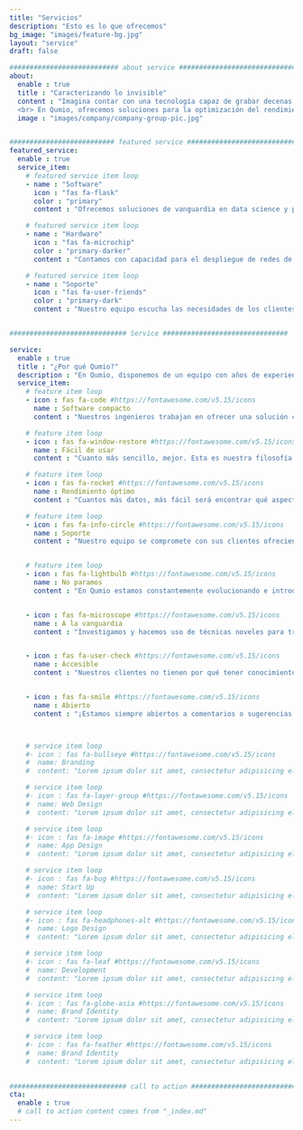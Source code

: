 ```yaml
---
title: "Servicios"
description: "Esto es lo que ofrecemos"
bg_image: "images/feature-bg.jpg"
layout: "service"
draft: false

########################### about service #############################
about:
  enable : true
  title : "Caracterizando lo invisible"
  content : "Imagina contar con una tecnología capaz de grabar decenas de actividades al mismo tiempo y posteriormente analizar el rendimiento obtenido de forma cuantitativa comparando movimientos, velocidades, frecuencias, fuerzas, temperaturas y más con una resolución de centésimas de segundo.         
  <br> En Qumio, ofrecemos soluciones para la optimización del rendimiento, proveyendo a nuestros clientes de todo lo necesario para el análisis deseado. Además, ofrecemos soporte a la hora de actualizar nuestro software en función de sus requisitos, añadiendo nuevas funcionalidades y obteniendo así resultados más completos."
  image : "images/company/company-group-pic.jpg"


########################## featured service ############################
featured_service:
  enable : true
  service_item:
    # featured service item loop
    - name : "Software"
      icon : "fas fa-flask"
      color : "primary"
      content : "Ofrecemos soluciones de vanguardia en data science y procesado de señal"

    # featured service item loop
    - name : "Hardware"
      icon : "fas fa-microchip"
      color : "primary-darker"
      content : "Contamos con capacidad para el despliegue de redes de sensores y hardware"

    # featured service item loop
    - name : "Soporte"
      icon : "fas fa-user-friends"
      color : "primary-dark"
      content : "Nuestro equipo escucha las necesidades de los clientes para adaptar nuestras soluciones a sus necesidades"


############################# Service ###############################

service:
  enable : true
  title : "¿Por qué Qumio?"
  description : "En Qumio, disponemos de un equipo con años de experiencia a sus espaldas tanto en campos de la ingeniería de datos, electrónica y de telecomunicaciones"
  service_item:
    # feature item loop
    - icon : fas fa-code #https://fontawesome.com/v5.15/icons
      name : Software compacto
      content : "Nuestros ingenieros trabajan en ofrecer una solución compacta con todo el software que nuestros clientes puedan necesitar"

    # feature item loop
    - icon : fas fa-window-restore #https://fontawesome.com/v5.15/icons
      name : Fácil de usar
      content : "Cuanto más sencillo, mejor. Esta es nuestra filosofía a la hora de desarrollar unas interfaces de usuario limpias y claras."

    # feature item loop
    - icon : fas fa-rocket #https://fontawesome.com/v5.15/icons
      name : Rendimiento óptimo
      content : "Cuantos más datos, más fácil será encontrar qué aspectos deben mejorar y cómo mejorarlos"

    # feature item loop
    - icon : fas fa-info-circle #https://fontawesome.com/v5.15/icons
      name : Soporte
      content : "Nuestro equipo se compromete con sus clientes ofrecienco soporte técnico y consultorio<br><br> "


    # feature item loop
    - icon : fas fa-lightbulb #https://fontawesome.com/v5.15/icons
      name : No paramos
      content : "En Qumio estamos constantemente evolucionando e introduciendo nuevas ideas y actualizaciones en nuestros productos"


    - icon : fas fa-microscope #https://fontawesome.com/v5.15/icons
      name : A la vanguardia
      content : "Investigamos y hacemos uso de técnicas noveles para traer las soluciones más innovadoras al alcance de todos"


    - icon : fas fa-user-check #https://fontawesome.com/v5.15/icons
      name : Accesible
      content : "Nuestros clientes no tienen por qué tener conocimientos previos para interpretar los datos obtenidos"


    - icon : fas fa-smile #https://fontawesome.com/v5.15/icons
      name : Abierto
      content : "¡Estamos siempre abiertos a comentarios o sugerencias sobre cómo mejorar la experiencia de usuario!"



    # service item loop
    #- icon : fas fa-bullseye #https://fontawesome.com/v5.15/icons
    #  name: Branding
    #  content: "Lorem ipsum dolor sit amet, consectetur adipisicing elit, sed do eiusmod tempor incididunt ut"

    # service item loop
    #- icon : fas fa-layer-group #https://fontawesome.com/v5.15/icons
    #  name: Web Design
    #  content: "Lorem ipsum dolor sit amet, consectetur adipisicing elit, sed do eiusmod tempor incididunt ut"

    # service item loop
    #- icon : fas fa-image #https://fontawesome.com/v5.15/icons
    #  name: App Design
    #  content: "Lorem ipsum dolor sit amet, consectetur adipisicing elit, sed do eiusmod tempor incididunt ut"

    # service item loop
    #- icon : fas fa-bug #https://fontawesome.com/v5.15/icons
    #  name: Start Up
    #  content: "Lorem ipsum dolor sit amet, consectetur adipisicing elit, sed do eiusmod tempor incididunt ut"

    # service item loop
    #- icon : fas fa-headphones-alt #https://fontawesome.com/v5.15/icons
    #  name: Logo Design
    #  content: "Lorem ipsum dolor sit amet, consectetur adipisicing elit, sed do eiusmod tempor incididunt ut"

    # service item loop
    #- icon : fas fa-leaf #https://fontawesome.com/v5.15/icons
    #  name: Development
    #  content: "Lorem ipsum dolor sit amet, consectetur adipisicing elit, sed do eiusmod tempor incididunt ut"

    # service item loop
    #- icon : fas fa-globe-asia #https://fontawesome.com/v5.15/icons
    #  name: Brand Identity
    #  content: "Lorem ipsum dolor sit amet, consectetur adipisicing elit, sed do eiusmod tempor incididunt ut"

    # service item loop
    #- icon : fas fa-feather #https://fontawesome.com/v5.15/icons
    #  name: Brand Identity
    #  content: "Lorem ipsum dolor sit amet, consectetur adipisicing elit, sed do eiusmod tempor incididunt ut"
  

############################# call to action #################################
cta:
  enable : true
  # call to action content comes from "_index.md"
---
```

